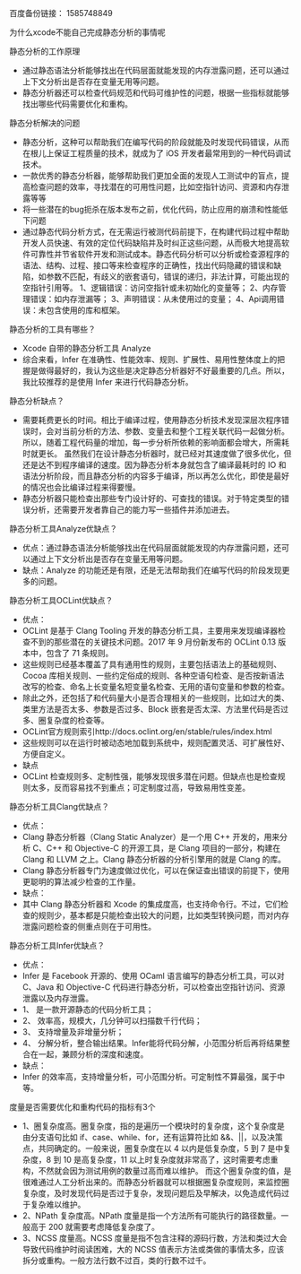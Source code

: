 百度备份链接：
1585748849

为什么xcode不能自己完成静态分析的事情呢

静态分析的工作原理

- 通过静态语法分析能够找出在代码层面就能发现的内存泄露问题，还可以通过上下文分析出是否存在变量无用等问题。
- 静态分析器还可以检查代码规范和代码可维护性的问题，根据一些指标就能够找出哪些代码需要优化和重构。

静态分析解决的问题

- 静态分析，这种可以帮助我们在编写代码的阶段就能及时发现代码错误，从而在根儿上保证工程质量的技术，就成为了 iOS 开发者最常用到的一种代码调试技术。
- 一款优秀的静态分析器，能够帮助我们更加全面的发现人工测试中的盲点，提高检查问题的效率，寻找潜在的可用性问题，比如空指针访问、资源和内存泄露等等
- 将一些潜在的bug扼杀在版本发布之前，优化代码，防止应用的崩溃和性能低下问题
- 通过静态代码分析方式，在无需运行被测代码前提下，在构建代码过程中帮助开发人员快速、有效的定位代码缺陷并及时纠正这些问题，从而极大地提高软件可靠性并节省软件开发和测试成本。静态代码分析可以分析或检查源程序的语法、结构、过程、接口等来检查程序的正确性，找出代码隐藏的错误和缺陷，如参数不匹配，有歧义的嵌套语句，错误的递归，非法计算，可能出现的空指针引用等。
1、逻辑错误：访问空指针或未初始化的变量等；
2、内存管理错误：如内存泄漏等；
3、声明错误：从未使用过的变量；
4、Api调用错误：未包含使用的库和框架。

静态分析的工具有哪些？

- Xcode 自带的静态分析工具 Analyze
- 综合来看，Infer 在准确性、性能效率、规则、扩展性、易用性整体度上的把握是做得最好的，我认为这些是决定静态分析器好不好最重要的几点。所以，我比较推荐的是使用 Infer 来进行代码静态分析。

静态分析缺点？

- 需要耗费更长的时间。相比于编译过程，使用静态分析技术发现深层次程序错误时，会对当前分析的方法、参数、变量去和整个工程关联代码一起做分析。所以，随着工程代码量的增加，每一步分析所依赖的影响面都会增大，所需耗时就更长。
虽然我们在设计静态分析器时，就已经对其速度做了很多优化，但还是达不到程序编译的速度。因为静态分析本身就包含了编译最耗时的 IO 和语法分析阶段，而且静态分析的内容多于编译，所以再怎么优化，即使是最好的情况也会比编译过程来得要慢。
- 静态分析器只能检查出那些专门设计好的、可查找的错误。对于特定类型的错误分析，还需要开发者靠自己的能力写一些插件并添加进去。

静态分析工具Analyze优缺点？

- 优点：通过静态语法分析能够找出在代码层面就能发现的内存泄露问题，还可以通过上下文分析出是否存在变量无用等问题。
- 缺点：Analyze 的功能还是有限，还是无法帮助我们在编写代码的阶段发现更多的问题。

静态分析工具OCLint优缺点？

- 优点：
- OCLint 是基于 Clang Tooling 开发的静态分析工具，主要用来发现编译器检查不到的那些潜在的关键技术问题。2017 年 9 月份新发布的 OCLint 0.13 版本中，包含了 71 条规则。
- 这些规则已经基本覆盖了具有通用性的规则，主要包括语法上的基础规则、Cocoa 库相关规则、一些约定俗成的规则、各种空语句检查、是否按新语法改写的检查、命名上长变量名短变量名检查、无用的语句变量和参数的检查。
- 除此之外，还包括了和代码量大小是否合理相关的一些规则，比如过大的类、类里方法是否太多、参数是否过多、Block 嵌套是否太深、方法里代码是否过多、圈复杂度的检查等。
- OCLint官方规则索引http://docs.oclint.org/en/stable/rules/index.html
- 这些规则可以在运行时被动态地加载到系统中，规则配置灵活、可扩展性好、方便自定义。
- 缺点
- OCLint 检查规则多、定制性强，能够发现很多潜在问题。但缺点也是检查规则太多，反而容易找不到重点；可定制度过高，导致易用性变差。

静态分析工具Clang优缺点？

- 优点：
- Clang 静态分析器（Clang Static Analyzer）是一个用 C++ 开发的，用来分析 C、C++ 和 Objective-C 的开源工具，是 Clang 项目的一部分，构建在 Clang 和 LLVM 之上。Clang 静态分析器的分析引擎用的就是 Clang 的库。
- Clang 静态分析器专门为速度做过优化，可以在保证查出错误的前提下，使用更聪明的算法减少检查的工作量。
- 缺点：
- 其中 Clang 静态分析器和 Xcode 的集成度高，也支持命令行。不过，它们检查的规则少，基本都是只能检查出较大的问题，比如类型转换问题，而对内存泄露问题检查的侧重点则在于可用性。

静态分析工具Infer优缺点？

- 优点：
- Infer 是 Facebook 开源的、使用 OCaml 语言编写的静态分析工具，可以对 C、Java 和 Objective-C 代码进行静态分析，可以检查出空指针访问、资源泄露以及内存泄露。
- 1、 是一款开源静态的代码分析工具；
- 2、 效率高，规模大，几分钟可以扫描数千行代码；
- 3、 支持增量及非增量分析；
- 4、 分解分析，整合输出结果。Infer能将代码分解，小范围分析后再将结果整合在一起，兼顾分析的深度和速度。
- 缺点：
- Infer 的效率高，支持增量分析，可小范围分析。可定制性不算最强，属于中等。

度量是否需要优化和重构代码的指标有3个

- 1、圈复杂度高。圈复杂度，指的是遍历一个模块时的复杂度，这个复杂度是由分支语句比如 if、case、while、for，还有运算符比如 &&、||，以及决策点，共同确定的。一般来说，圈复杂度在以 4 以内是低复杂度，5 到 7 是中复杂度，8 到 10 是高复杂度，11 以上时复杂度就非常高了，这时需要考虑重构，不然就会因为测试用例的数量过高而难以维护。
而这个圈复杂度的值，是很难通过人工分析出来的。而静态分析器就可以根据圈复杂度规则，来监控圈复杂度，及时发现代码是否过于复杂，发现问题后及早解决，以免造成代码过于复杂难以维护。
- 2、NPath 复杂度高。NPath 度量是指一个方法所有可能执行的路径数量。一般高于 200 就需要考虑降低复杂度了。
- 3、NCSS 度量高。NCSS 度量是指不包含注释的源码行数，方法和类过大会导致代码维护时阅读困难，大的 NCSS 值表示方法或类做的事情太多，应该拆分或重构。一般方法行数不过百，类的行数不过千。